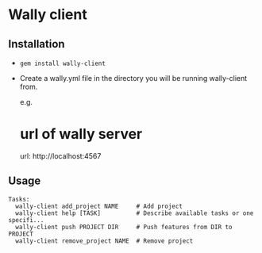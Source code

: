 # Wally client

## Installation

* ```gem install wally-client```
* Create a wally.yml file in the directory you will be running wally-client from.

     e.g.	
     # url of wally server
     url: http://localhost:4567

## Usage

	Tasks:
	  wally-client add_project NAME     # Add project
	  wally-client help [TASK]          # Describe available tasks or one specifi...
	  wally-client push PROJECT DIR     # Push features from DIR to PROJECT
	  wally-client remove_project NAME  # Remove project